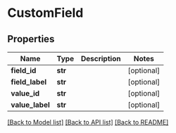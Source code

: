 # CustomField

## Properties
Name | Type | Description | Notes
------------ | ------------- | ------------- | -------------
**field_id** | **str** |  | [optional] 
**field_label** | **str** |  | [optional] 
**value_id** | **str** |  | [optional] 
**value_label** | **str** |  | [optional] 

[[Back to Model list]](../README.md#documentation-for-models) [[Back to API list]](../README.md#documentation-for-api-endpoints) [[Back to README]](../README.md)



